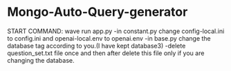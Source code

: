 # Mongo-Auto-Query-generator

START COMMAND: wave run app.py
-in constant.py change config-local.ini to config.ini and openai-local.env to openai.env
-in base.py change the database tag according to you.(I have kept database3)
-delete question_set.txt file once and then after delete this file only if you are changing the database. 